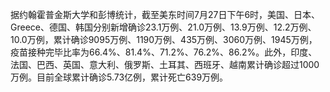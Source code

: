 据约翰霍普金斯大学和彭博统计，截至美东时间7月27日下午6时，美国、日本、Greece、德国、韩国分别新增确诊23.1万例、21.0万例、13.9万例、12.2万例、10.0万例，累计确诊9095万例、1190万例、435万例、3060万例、1945万例，疫苗接种完毕比率为66.4%、81.4%、71.2%、76.2%、86.2%。此外，印度、法国、巴西、英国、意大利、俄罗斯、土耳其、西班牙、越南累计确诊超过1000万例。目前全球累计确诊5.73亿例，累计死亡639万例。